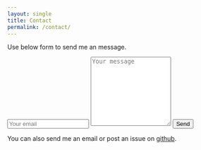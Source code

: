 ```yaml
---
layout: single 
title: Contact 
permalink: /contact/
---
```


Use below form to send me an message. 
<form method="POST" action="http://formspree.io/kokosing@prestodb.rocks">
  <input type="email" name="email" placeholder="Your email"/>
  <textarea rows="10" name="message" placeholder="Your message"></textarea>
  <button type="submit">Send</button>
</form>

You can also send me an email or post an issue on [github](https://github.com/prestodb-rocks/site).
